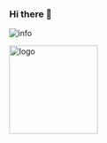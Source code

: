 ### Hi there 👋

![info](https://github-readme-stats.vercel.app/api?username=jqiuyin&show_icons=true&count_private=true&hide=prs&theme=default_repocard)

<img src="https://github-profile-trophy.vercel.app/?username=jqiuyin&theme=dark&column=7&margin-w=10" alt="logo" height="160" align="center" />
